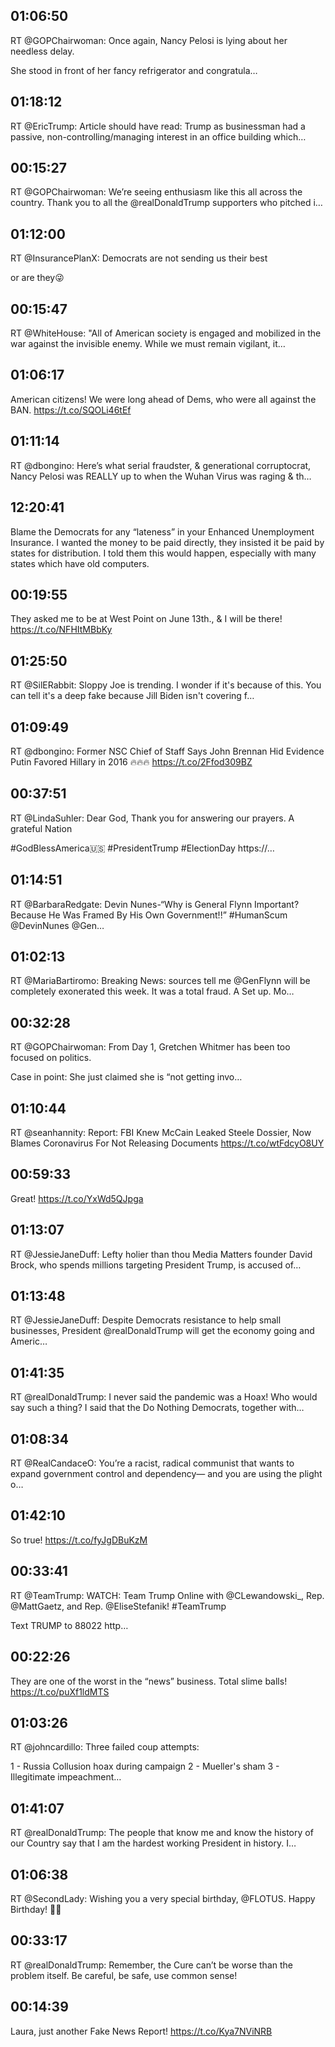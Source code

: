 ## 01:06:50
RT @GOPChairwoman: Once again, Nancy Pelosi is lying about her needless delay.

She stood in front of her fancy refrigerator and congratula…
## 01:18:12
RT @EricTrump: Article should have read: Trump as businessman had a passive, non-controlling/managing interest in an office building which…
## 00:15:27
RT @GOPChairwoman: We’re seeing enthusiasm like this all across the country. Thank you to all the @realDonaldTrump supporters who pitched i…
## 01:12:00
RT @InsurancePlanX: Democrats are not sending us their best

or are they😜
## 00:15:47
RT @WhiteHouse: "All of American society is engaged and mobilized in the war against the invisible enemy. While we must remain vigilant, it…
## 01:06:17
American citizens! We were long ahead of Dems, who were all against the BAN. https://t.co/SQOLi46tEf
## 01:11:14
RT @dbongino: Here’s what serial fraudster, &amp; generational corruptocrat, Nancy Pelosi was REALLY up to when the Wuhan Virus was raging &amp; th…
## 12:20:41
Blame the Democrats for any “lateness” in your Enhanced Unemployment Insurance. I wanted the money to be paid directly, they insisted it be paid by states for distribution. I told them this would happen, especially with many states which have old computers.
## 00:19:55
They asked me to be at West Point on June 13th., &amp; I will be there! https://t.co/NFHItMBbKy
## 01:25:50
RT @SilERabbit: Sloppy Joe is trending. I wonder if it's because of this. You can tell it's a deep fake because Jill Biden isn't covering f…
## 01:09:49
RT @dbongino: Former NSC Chief of Staff Says John Brennan Hid Evidence Putin Favored Hillary in 2016 🔥🔥🔥
https://t.co/2Ffod309BZ
## 00:37:51
RT @LindaSuhler: Dear God,
Thank you for answering our prayers.
A grateful Nation

#GodBlessAmerica🇺🇸 #PresidentTrump #ElectionDay https://…
## 01:14:51
RT @BarbaraRedgate: Devin Nunes-“Why is General Flynn Important? Because He Was Framed By His Own Government!!” #HumanScum @DevinNunes @Gen…
## 01:02:13
RT @MariaBartiromo: Breaking News: sources tell me @GenFlynn will be completely exonerated this week.  It was a total fraud.  A Set up.  Mo…
## 00:32:28
RT @GOPChairwoman: From Day 1, Gretchen Whitmer has been too focused on politics.

Case in point: She just claimed she is “not getting invo…
## 01:10:44
RT @seanhannity: Report: FBI Knew McCain Leaked Steele Dossier, Now Blames Coronavirus For Not Releasing Documents https://t.co/wtFdcyO8UY
## 00:59:33
Great! https://t.co/YxWd5QJpga
## 01:13:07
RT @JessieJaneDuff: Lefty holier than thou Media Matters founder David Brock, who spends millions targeting President Trump, is accused of…
## 01:13:48
RT @JessieJaneDuff: Despite Democrats resistance to help small businesses, President @realDonaldTrump will get the economy going and Americ…
## 01:41:35
RT @realDonaldTrump: I never said the pandemic was a Hoax! Who would say such a thing? I said that the Do Nothing Democrats, together with…
## 01:08:34
RT @RealCandaceO: You’re a racist, radical communist that wants to expand government control and dependency— and you are using the plight o…
## 01:42:10
So true! https://t.co/fyJgDBuKzM
## 00:33:41
RT @TeamTrump: WATCH: Team Trump Online with @CLewandowski_, Rep. @MattGaetz, and Rep. @EliseStefanik! #TeamTrump

Text TRUMP to 88022 http…
## 00:22:26
They are one of the worst in the “news” business. Total slime balls! https://t.co/puXf1ldMTS
## 01:03:26
RT @johncardillo: Three failed coup attempts:

1 - Russia Collusion hoax during campaign
2 - Mueller's sham 
3 - Illegitimate impeachment…
## 01:41:07
RT @realDonaldTrump: The people that know me and know the history of our Country say that I am  the hardest working President in history. I…
## 01:06:38
RT @SecondLady: Wishing you a very special birthday, @FLOTUS. Happy Birthday! 🥳🎂
## 00:33:17
RT @realDonaldTrump: Remember, the Cure can’t be worse than the problem itself. Be careful, be safe, use common sense!
## 00:14:39
Laura, just another Fake News Report! https://t.co/Kya7NViNRB
